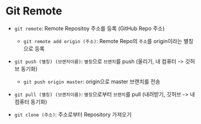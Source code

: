 # Git Remote

- `git remote`: Remote Repositoy 주소를 등록 (GitHub Repo 주소)

  - `git remote add origin (주소)`: Remote Repo의 `주소`를 origin이라는 별칭으로 등록

- `git push (별칭) (브랜치이름)`: `별칭`으로 `브랜치`를 push (올리기, 내 컴퓨터 -> 깃허브 동기화)
  - `git push origin master`: origin으로 master 브랜치를 전송
  
- `git pull (별칭) (브랜치이름)`: `별칭`으로부터 `브랜치`를 pull (내려받기, 깃허브 -> 내 컴퓨터 동기화)

- `git clone (주소)`: 주소로부터 Repository 가져오기

